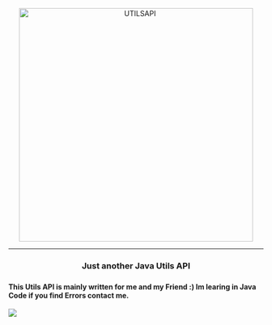 <p align="center">
    <img width="462" src="https://user-images.githubusercontent.com/109388773/225471100-2d7ea899-4fff-4272-bf36-d9c566f71805.png" alt="UTILSAPI">
</p>
<hr>
<h3 align="center">Just another Java Utils API<h3>
    
<h4 alighn="center">This Utils API is mainly written for me and my Friend :) Im learing in Java Code if you find Errors contact me.</h4>

[![](https://jitpack.io/v/whyauthentic/utilsapi.svg)](https://jitpack.io/#whyauthentic/utilsapi)


